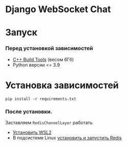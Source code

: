 # Django WebSocket Chat
# Запуск
### Перед установкой зависимостей
- [C++ Build Tools](https://stackoverflow.com/questions/40504552/how-to-install-visual-c-build-tools) (весом 6Гб)
- Python версии <= 3.9

# Установка зависимостей
```
pip install -r requirements.txt 
```
### После установки.

Заставляем ```RedisChannelLayer``` работать
- [Установить WSL2](https://docs.microsoft.com/ru-ru/windows/wsl/install)
- В подсистеме Linux [установить и запустить Redis](https://redis.io/docs/getting-started/installation/install-redis-on-windows/)
